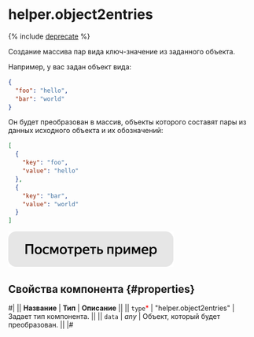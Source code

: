 # helper.object2entries

{% include [deprecate](../../_includes/deprecate.md) %}

Создание массива пар вида ключ-значение из заданного объекта.

Например, у вас задан объект вида:

```json
{
  "foo": "hello",
  "bar": "world"
}
```

Он будет преобразован в массив, объекты которого составят пары из данных исходного объекта и их обозначений:

```json
[
  {
    "key": "foo",
    "value": "hello"
  },
  {
    "key": "bar",
    "value": "world"
  }
]
```

[![](../_images/buttons/view-example.svg)](https://clck.ru/QRgqs)

## Свойства компонента {#properties}

#|
|| **Название** | **Тип** | **Описание** ||
|| `type`<span style="color: red">\*</span> | "helper.object2entries" | Задает тип компонента. ||
|| `data` | _any_ | Объект, который будет преобразован. ||
|#
